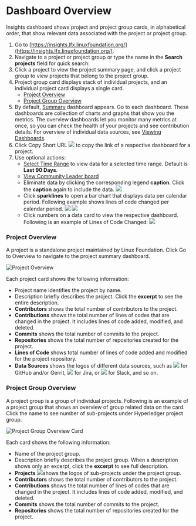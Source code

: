 # Dashboard Overview

Insights dashboard shows project and project group cards, in alphabetical order, that show relevant data associated with the project or project group.

1. Go to [https://insights.lfx.linuxfoundation.org/](https://insights.lfx.linuxfoundation.org/).
2. Navigate to a project or project group or type the name in the **Search projects** field for quick search:
3. Click a project to view the project summary page, and click a project group to view projects that belong to the project group.
4. Project group card displays stack of individual projects, and an individual project card displays a single card. 
   * [Project Overview](dashboard-overview.md#project-overview)
   * [Project Group Overview](dashboard-overview.md#project-group-overview)
5. By default, [Summary](project-dashboards/summary.md) dashboard appears. Go to each dashboard. These dashboards are collection of charts and graphs that show you the metrics. The overview dashboards let you monitor many metrics at once, so you can check the health of your projects and see contribution details. For overview of individual data sources, see [Viewing Dashboards](project-dashboards/).
6. Click Copy Short URL ![](../.gitbook/assets/copy-short-url.png) to copy the link of a respective dashboard for a project.
7. Use optional actions:
   * [Select Time Range](filtering-data/select-time-range.md) to view data for a selected time range. Default is **Last 90 Days**.
   * [View Community Leader board](project-dashboards/community-leader-board/)
   * Eliminate data by clicking the corresponding legend **caption**. Click the **caption** again to include the data.  ![](../.gitbook/assets/exclude-data.png)
   * Click **sparklines** to open a bar chart that displays data per calendar period. Following example shows lines of code changed per calendar period.   ![](../.gitbook/assets/sparkly-line.png) ![](../.gitbook/assets/sparkly-line-expanded.png) 
   * Click numbers on a data card to view the respective dashboard. Following is an example of Lines of Code Changed:  ![](../.gitbook/assets/click-for-dashboard%20%281%29.png) 

### Project Overview

A project is a standalone project maintained by Linux Foundation. Click Go to Overview to navigate to the project summary dashboard.

![Project Overview](../.gitbook/assets/project-overview.png)

Each project card shows the following information:

* Project name identifies the project by name.
* Description briefly describes the project. Click the **excerpt** to see the entire description.
* **Contributors** shows the total number of contributors to the project.
* **Contributions** shows the total number of lines of codes that are changed in the project. It includes lines of code added, modified, and deleted.
* **Commits** shows the total number of commits to the project.
* **Repositories** shows the total number of repositories created for the project.
* **Lines of Code** shows total number of lines of code added and modified for the project repository.
* **Data Sources** shows the logos of different data sources, such as ![](../.gitbook/assets/18088261.png) for GitHub and/or Gerrit, ![](../.gitbook/assets/18088260.png) for Jira, or ![](../.gitbook/assets/18088259.png) for Slack, and so on.

### Project Group Overview

A project group is a group of individual projects. Following is an example of a project group that shows an overview of group related data on the card. Click the name to see number of sub-projects under Hyperledger project group.

![Project Group Overview Card](../.gitbook/assets/project-group-overview-card.png)

Each card shows the following information:

* Name of the project group.
* Description briefly describes the project group. When a description shows only an excerpt, click the **excerpt** to see full description.
* **Projects** ![](../.gitbook/assets/18088267.png)shows the logos of sub-projects under the project group.
* **Contributors** shows the total number of contributors to the project.
* **Contributions** shows the total number of lines of codes that are changed in the project. It includes lines of code added, modified, and deleted.
* **Commits** shows the total number of commits to the project.
* **Repositories** shows the total number of repositories created for the project.

